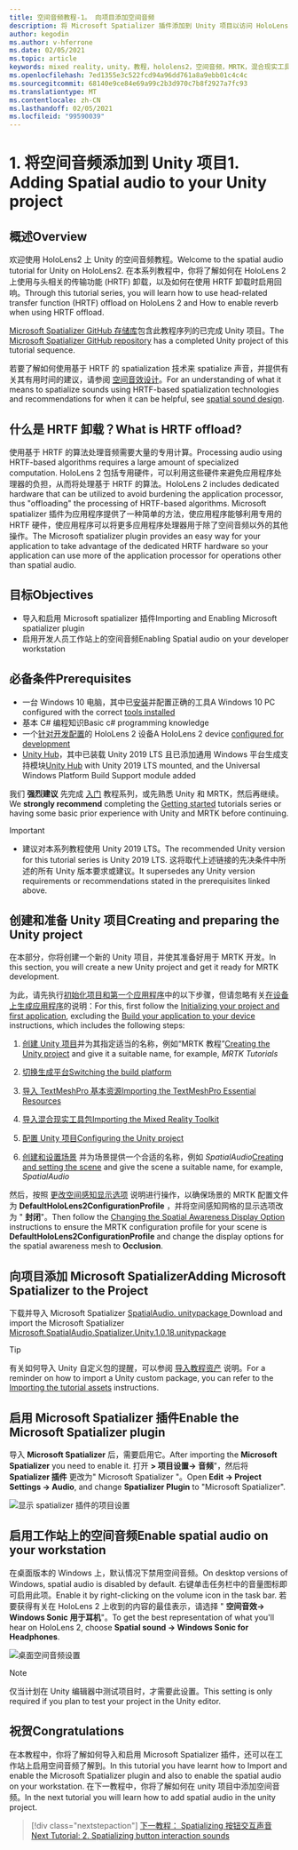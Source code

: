 ```yaml
---
title: 空间音频教程-1。 向项目添加空间音频
description: 将 Microsoft Spatializer 插件添加到 Unity 项目以访问 HoloLens 2 HRTF 硬件卸载。
author: kegodin
ms.author: v-hferrone
ms.date: 02/05/2021
ms.topic: article
keywords: mixed reality，unity，教程，hololens2，空间音频，MRTK，混合现实工具包，UWP，Windows 10，HRTF，head 相关传输函数，回音，Microsoft Spatializer
ms.openlocfilehash: 7ed1355e3c522fcd94a96dd761a8a9ebb01c4c4c
ms.sourcegitcommit: 68140e9ce84e69a99c2b3d970c7b8f2927a7fc93
ms.translationtype: MT
ms.contentlocale: zh-CN
ms.lasthandoff: 02/05/2021
ms.locfileid: "99590039"
---
```

# <a name="1-adding-spatial-audio-to-your-unity-project"></a><span data-ttu-id="09e8c-105">1. 将空间音频添加到 Unity 项目</span><span class="sxs-lookup"><span data-stu-id="09e8c-105">1. Adding Spatial audio to your Unity project</span></span>

## <a name="overview"></a><span data-ttu-id="09e8c-106">概述</span><span class="sxs-lookup"><span data-stu-id="09e8c-106">Overview</span></span>

<span data-ttu-id="09e8c-107">欢迎使用 HoloLens2 上 Unity 的空间音频教程。</span><span class="sxs-lookup"><span data-stu-id="09e8c-107">Welcome to the spatial audio tutorial for Unity on HoloLens2.</span></span> <span data-ttu-id="09e8c-108">在本系列教程中，你将了解如何在 HoloLens 2 上使用与头相关的传输功能 (HRTF) 卸载，以及如何在使用 HRTF 卸载时启用回响。</span><span class="sxs-lookup"><span data-stu-id="09e8c-108">Through this tutorial series, you will learn how to use head-related transfer function (HRTF) offload on HoloLens 2 and How to enable reverb when using HRTF offload.</span></span>

<span data-ttu-id="09e8c-109">[Microsoft Spatializer GitHub 存储库](https://github.com/microsoft/spatialaudio-unity)包含此教程序列的已完成 Unity 项目。</span><span class="sxs-lookup"><span data-stu-id="09e8c-109">The [Microsoft Spatializer GitHub repository](https://github.com/microsoft/spatialaudio-unity) has a completed Unity project of this tutorial sequence.</span></span>

<span data-ttu-id="09e8c-110">若要了解如何使用基于 HRTF 的 spatialization 技术来 spatialize 声音，并提供有关其有用时间的建议，请参阅 [空间音效设计](/windows/mixed-reality/spatial-sound-design)。</span><span class="sxs-lookup"><span data-stu-id="09e8c-110">For an understanding of what it means to spatialize sounds using HRTF-based spatialization technologies and recommendations for when it can be helpful, see [spatial sound design](/windows/mixed-reality/spatial-sound-design).</span></span>

## <a name="what-is-hrtf-offload"></a><span data-ttu-id="09e8c-111">什么是 HRTF 卸载？</span><span class="sxs-lookup"><span data-stu-id="09e8c-111">What is HRTF offload?</span></span>

<span data-ttu-id="09e8c-112">使用基于 HRTF 的算法处理音频需要大量的专用计算。</span><span class="sxs-lookup"><span data-stu-id="09e8c-112">Processing audio using HRTF-based algorithms requires a large amount of specialized computation.</span></span> <span data-ttu-id="09e8c-113">HoloLens 2 包括专用硬件，可以利用这些硬件来避免应用程序处理器的负担，从而将处理基于 HRTF 的算法。</span><span class="sxs-lookup"><span data-stu-id="09e8c-113">HoloLens 2 includes dedicated hardware that can be utilized to avoid burdening the application processor, thus "offloading" the processing of HRTF-based algorithms.</span></span>  <span data-ttu-id="09e8c-114">Microsoft spatializer 插件为应用程序提供了一种简单的方法，使应用程序能够利用专用的 HRTF 硬件，使应用程序可以将更多应用程序处理器用于除了空间音频以外的其他操作。</span><span class="sxs-lookup"><span data-stu-id="09e8c-114">The Microsoft spatializer plugin provides an easy way for your application to take advantage of the dedicated HRTF hardware so your application can use more of the application processor for operations other than spatial audio.</span></span>

## <a name="objectives"></a><span data-ttu-id="09e8c-115">目标</span><span class="sxs-lookup"><span data-stu-id="09e8c-115">Objectives</span></span>

* <span data-ttu-id="09e8c-116">导入和启用 Microsoft spatializer 插件</span><span class="sxs-lookup"><span data-stu-id="09e8c-116">Importing and Enabling Microsoft spatializer plugin</span></span>
* <span data-ttu-id="09e8c-117">启用开发人员工作站上的空间音频</span><span class="sxs-lookup"><span data-stu-id="09e8c-117">Enabling Spatial audio on your developer workstation</span></span>

## <a name="prerequisites"></a><span data-ttu-id="09e8c-118">必备条件</span><span class="sxs-lookup"><span data-stu-id="09e8c-118">Prerequisites</span></span>

* <span data-ttu-id="09e8c-119">一台 Windows 10 电脑，其中已[安装](../../install-the-tools.md)并配置正确的工具</span><span class="sxs-lookup"><span data-stu-id="09e8c-119">A Windows 10 PC configured with the correct [tools installed](../../install-the-tools.md)</span></span>
* <span data-ttu-id="09e8c-120">基本 C# 编程知识</span><span class="sxs-lookup"><span data-stu-id="09e8c-120">Basic c# programming knowledge</span></span>
* <span data-ttu-id="09e8c-121">一个[针对开发配置](../../platform-capabilities-and-apis/using-visual-studio.md#enabling-developer-mode)的 HoloLens 2 设备</span><span class="sxs-lookup"><span data-stu-id="09e8c-121">A HoloLens 2 device [configured for development](../../platform-capabilities-and-apis/using-visual-studio.md#enabling-developer-mode)</span></span>
* <span data-ttu-id="09e8c-122"><a href="https://docs.unity3d.com/Manual/GettingStartedInstallingHub.html" target="_blank">Unity Hub</a>，其中已装载 Unity 2019 LTS 且已添加通用 Windows 平台生成支持模块</span><span class="sxs-lookup"><span data-stu-id="09e8c-122"><a href="https://docs.unity3d.com/Manual/GettingStartedInstallingHub.html" target="_blank">Unity Hub</a> with Unity 2019 LTS mounted, and the Universal Windows Platform Build Support module added</span></span>

<span data-ttu-id="09e8c-123">我们 **强烈建议** 先完成 [入门](mr-learning-base-01.md) 教程系列，或先熟悉 Unity 和 MRTK，然后再继续。</span><span class="sxs-lookup"><span data-stu-id="09e8c-123">We **strongly recommend** completing the [Getting started](mr-learning-base-01.md) tutorials series or having some basic prior experience with Unity and MRTK before continuing.</span></span>

> [!IMPORTANT]
>
> * <span data-ttu-id="09e8c-124">建议对本系列教程使用 Unity 2019 LTS。</span><span class="sxs-lookup"><span data-stu-id="09e8c-124">The recommended Unity version for this tutorial series is Unity 2019 LTS.</span></span> <span data-ttu-id="09e8c-125">这将取代上述链接的先决条件中所述的所有 Unity 版本要求或建议。</span><span class="sxs-lookup"><span data-stu-id="09e8c-125">It supersedes any Unity version requirements or recommendations stated in the prerequisites linked above.</span></span>

## <a name="creating-and-preparing-the-unity-project"></a><span data-ttu-id="09e8c-126">创建和准备 Unity 项目</span><span class="sxs-lookup"><span data-stu-id="09e8c-126">Creating and preparing the Unity project</span></span>

<span data-ttu-id="09e8c-127">在本部分，你将创建一个新的 Unity 项目，并使其准备好用于 MRTK 开发。</span><span class="sxs-lookup"><span data-stu-id="09e8c-127">In this section, you will create a new Unity project and get it ready for MRTK development.</span></span>

<span data-ttu-id="09e8c-128">为此，请先执行[初始化项目和第一个应用程序](mr-learning-base-02.md)中的以下步骤，但请忽略有关[在设备上生成应用程序](mr-learning-base-02.md#building-your-application-to-your-hololens-2)的说明：</span><span class="sxs-lookup"><span data-stu-id="09e8c-128">For this, first follow the [Initializing your project and first application](mr-learning-base-02.md), excluding the [Build your application to your device](mr-learning-base-02.md#building-your-application-to-your-hololens-2) instructions, which includes the following steps:</span></span>

1. <span data-ttu-id="09e8c-129">[创建 Unity 项目](mr-learning-base-02.md#creating-the-unity-project)并为其指定适当的名称，例如“MRTK 教程”</span><span class="sxs-lookup"><span data-stu-id="09e8c-129">[Creating the Unity project](mr-learning-base-02.md#creating-the-unity-project) and give it a suitable name, for example, *MRTK Tutorials*</span></span>

1. [<span data-ttu-id="09e8c-130">切换生成平台</span><span class="sxs-lookup"><span data-stu-id="09e8c-130">Switching the build platform</span></span>](mr-learning-base-02.md#configuring-the-unity-project)

1. [<span data-ttu-id="09e8c-131">导入 TextMeshPro 基本资源</span><span class="sxs-lookup"><span data-stu-id="09e8c-131">Importing the TextMeshPro Essential Resources</span></span>](mr-learning-base-02.md#importing-the-textmeshpro-essential-resources)

1. [<span data-ttu-id="09e8c-132">导入混合现实工具包</span><span class="sxs-lookup"><span data-stu-id="09e8c-132">Importing the Mixed Reality Toolkit</span></span>](mr-learning-base-02.md#importing-the-mixed-reality-toolkit)

1. [<span data-ttu-id="09e8c-133">配置 Unity 项目</span><span class="sxs-lookup"><span data-stu-id="09e8c-133">Configuring the Unity project</span></span>](mr-learning-base-02.md#configuring-the-unity-project)

1. <span data-ttu-id="09e8c-134">[创建和设置场景](mr-learning-base-02.md#creating-and-configuring-the-scene) 并为场景提供一个合适的名称，例如 *SpatialAudio*</span><span class="sxs-lookup"><span data-stu-id="09e8c-134">[Creating and setting the scene](mr-learning-base-02.md#creating-and-configuring-the-scene) and give the scene a suitable name, for example, *SpatialAudio*</span></span>

<span data-ttu-id="09e8c-135">然后，按照 [更改空间感知显示选项](mr-learning-base-03.md#changing-the-spatial-awareness-display-option) 说明进行操作，以确保场景的 MRTK 配置文件为 **DefaultHoloLens2ConfigurationProfile** ，并将空间感知网格的显示选项改为 " **封闭**"。</span><span class="sxs-lookup"><span data-stu-id="09e8c-135">Then follow the [Changing the Spatial Awareness Display Option](mr-learning-base-03.md#changing-the-spatial-awareness-display-option) instructions to ensure the MRTK configuration profile for your scene is **DefaultHoloLens2ConfigurationProfile** and change the display options for the spatial awareness mesh to **Occlusion**.</span></span>

## <a name="adding-microsoft-spatializer-to-the-project"></a><span data-ttu-id="09e8c-136">向项目添加 Microsoft Spatializer</span><span class="sxs-lookup"><span data-stu-id="09e8c-136">Adding Microsoft Spatializer to the Project</span></span>

<span data-ttu-id="09e8c-137">下载并导入 Microsoft Spatializer  <a href="https://github.com/microsoft/spatialaudio-unity/releases/download/v1.0.18/Microsoft.SpatialAudio.Spatializer.Unity.1.0.18.unitypackage" target="_blank">SpatialAudio. unitypackage </a></span><span class="sxs-lookup"><span data-stu-id="09e8c-137">Download and import the Microsoft Spatializer  <a href="https://github.com/microsoft/spatialaudio-unity/releases/download/v1.0.18/Microsoft.SpatialAudio.Spatializer.Unity.1.0.18.unitypackage" target="_blank">Microsoft.SpatialAudio.Spatializer.Unity.1.0.18.unitypackage </a></span></span>

>[!TIP]
> <span data-ttu-id="09e8c-138">有关如何导入 Unity 自定义包的提醒，可以参阅 [导入教程资产](mr-learning-base-04.md#importing-the-tutorial-assets) 说明。</span><span class="sxs-lookup"><span data-stu-id="09e8c-138">For a reminder on how to import a Unity custom package, you can refer to the [Importing the tutorial assets](mr-learning-base-04.md#importing-the-tutorial-assets) instructions.</span></span>

## <a name="enable-the-microsoft-spatializer-plugin"></a><span data-ttu-id="09e8c-139">启用 Microsoft Spatializer 插件</span><span class="sxs-lookup"><span data-stu-id="09e8c-139">Enable the Microsoft Spatializer plugin</span></span>

<span data-ttu-id="09e8c-140">导入 **Microsoft Spatializer** 后，需要启用它。</span><span class="sxs-lookup"><span data-stu-id="09e8c-140">After importing the **Microsoft Spatializer** you need to enable it.</span></span> <span data-ttu-id="09e8c-141">打开 **> 项目设置-> 音频**"，然后将 **Spatializer 插件** 更改为" Microsoft Spatializer "。</span><span class="sxs-lookup"><span data-stu-id="09e8c-141">Open **Edit -> Project Settings -> Audio**, and change **Spatializer Plugin** to "Microsoft Spatializer".</span></span>

![显示 spatializer 插件的项目设置](images/spatial-audio/spatial-audio-01-section3-step1-1.png)

## <a name="enable-spatial-audio-on-your-workstation"></a><span data-ttu-id="09e8c-143">启用工作站上的空间音频</span><span class="sxs-lookup"><span data-stu-id="09e8c-143">Enable spatial audio on your workstation</span></span>

<span data-ttu-id="09e8c-144">在桌面版本的 Windows 上，默认情况下禁用空间音频。</span><span class="sxs-lookup"><span data-stu-id="09e8c-144">On desktop versions of Windows, spatial audio is disabled by default.</span></span> <span data-ttu-id="09e8c-145">右键单击任务栏中的音量图标即可启用此项。</span><span class="sxs-lookup"><span data-stu-id="09e8c-145">Enable it by right-clicking on the volume icon in the task bar.</span></span> <span data-ttu-id="09e8c-146">若要获得有关在 HoloLens 2 上收到的内容的最佳表示，请选择 " **空间音效-> Windows Sonic 用于耳机**"。</span><span class="sxs-lookup"><span data-stu-id="09e8c-146">To get the best representation of what you'll hear on HoloLens 2, choose **Spatial sound -> Windows Sonic for Headphones**.</span></span>

![桌面空间音频设置](images/spatial-audio/spatial-audio-01-section4-step1-1.png)

> [!NOTE]
> <span data-ttu-id="09e8c-148">仅当计划在 Unity 编辑器中测试项目时，才需要此设置。</span><span class="sxs-lookup"><span data-stu-id="09e8c-148">This setting is only required if you plan to test your project in the Unity editor.</span></span>

## <a name="congratulations"></a><span data-ttu-id="09e8c-149">祝贺</span><span class="sxs-lookup"><span data-stu-id="09e8c-149">Congratulations</span></span>

<span data-ttu-id="09e8c-150">在本教程中，你将了解如何导入和启用 Microsoft Spatializer 插件，还可以在工作站上启用空间音频了解到。</span><span class="sxs-lookup"><span data-stu-id="09e8c-150">In this tutorial you have learnt how to Import and enable the Microsoft Spatializer plugin and also to enable the spatial audio on your workstation.</span></span>
<span data-ttu-id="09e8c-151">在下一教程中，你将了解如何在 unity 项目中添加空间音频。</span><span class="sxs-lookup"><span data-stu-id="09e8c-151">In the next tutorial you will learn how to add spatial audio in the unity project.</span></span>

> [!div class="nextstepaction"]
> [<span data-ttu-id="09e8c-152">下一教程： Spatializing 按钮交互声音</span><span class="sxs-lookup"><span data-stu-id="09e8c-152">Next Tutorial: 2. Spatializing button interaction sounds</span></span>](unity-spatial-audio-ch2.md)
